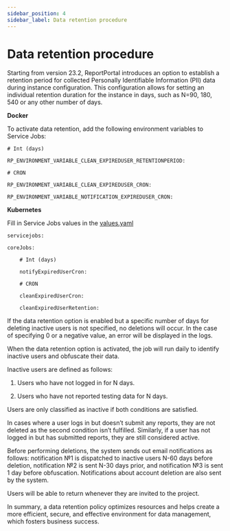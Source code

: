```yaml
---
sidebar_position: 4
sidebar_label: Data retention procedure
---
```


# Data retention procedure

Starting from version 23.2, ReportPortal introduces an option to establish a retention period for collected Personally Identifiable Information (PII) data during instance configuration. This configuration allows for setting an individual retention duration for the instance in days, such as N=90, 180, 540 or any other number of days.

**Docker**

To activate data retention, add the following environment variables to Service Jobs:

```
# Int (days)

RP_ENVIRONMENT_VARIABLE_CLEAN_EXPIREDUSER_RETENTIONPERIOD:

# CRON

RP_ENVIRONMENT_VARIABLE_CLEAN_EXPIREDUSER_CRON:

RP_ENVIRONMENT_VARIABLE_NOTIFICATION_EXPIREDUSER_CRON:
```

**Kubernetes**

Fill in Service Jobs values in the [values.yaml](https://github.com/reportportal/kubernetes/blob/master/reportportal/values.yaml)

```
servicejobs:

coreJobs:

    # Int (days) 

    notifyExpiredUserCron: 

    # CRON 

    cleanExpiredUserCron: 

    cleanExpiredUserRetention: 
```

If the data retention option is enabled but a specific number of days for deleting inactive users is not specified, no deletions will occur. In the case of specifying 0 or a negative value, an error will be displayed in the logs.

When the data retention option is activated, the job will run daily to identify inactive users and obfuscate their data.

Inactive users are defined as follows:

1. Users who have not logged in for N days.

2. Users who have not reported testing data for N days.

Users are only classified as inactive if both conditions are satisfied.

In cases where a user logs in but doesn’t submit any reports, they are not deleted as the second condition isn’t fulfilled. Similarly, if a user has not logged in but has submitted reports, they are still considered active.

Before performing deletions, the system sends out email notifications as follows: notification №1 is dispatched to inactive users N-60 days before deletion, notification №2 is sent N-30 days prior, and notification №3 is sent 1 day before obfuscation. Notifications about account deletion are also sent by the system.

Users will be able to return whenever they are invited to the project.

In summary, a data retention policy optimizes resources and helps create a more efficient, secure, and effective environment for data management, which fosters business success. 
